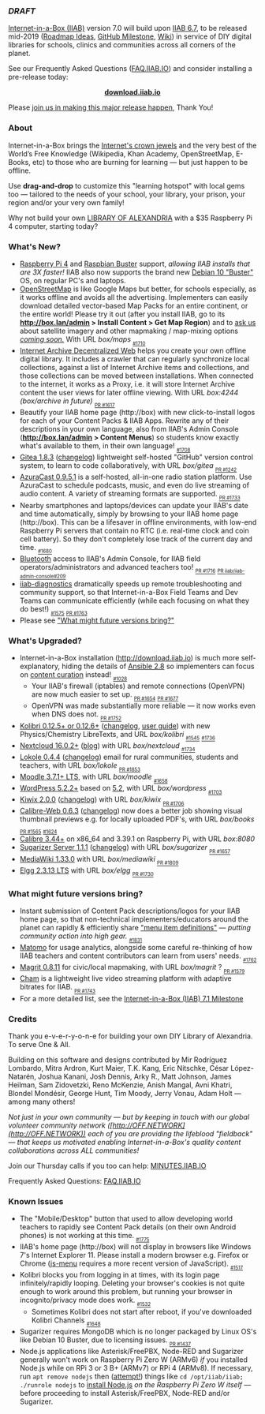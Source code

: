 ### _DRAFT_

[Internet-in-a-Box (IIAB)](http://internet-in-a-box.org) version 7.0 will build upon [IIAB 6.7](https://github.com/iiab/iiab/wiki/IIAB-6.7-Release-Notes), to be released mid-2019 ([Roadmap Ideas](https://github.com/iiab/iiab/wiki/IIAB-6.7-Release-Notes#what-might-future-versions-bring), [GitHub Milestone](https://github.com/iiab/iiab/milestone/5), [Wiki](http://wiki.laptop.org/go/IIAB/7.0)) in service of DIY digital libraries for schools, clinics and communities across all corners of the planet.

See our Frequently Asked Questions ([FAQ.IIAB.IO](http://wiki.laptop.org/go/IIAB/FAQ)) and consider installing a pre-release today:

<p align="center">
  <b><a href=http://download.iiab.io>download.iiab.io</a></b>
  <!--[download.iiab.io](http://download.iiab.io)-->
</p>

Please [join us in making this major release happen](http://internet-in-a-box.org/pages/contributing.html), Thank You!

### About

Internet-in-a-Box brings the [Internet's crown jewels](http://internet-in-a-box.org/#quality-content) and the very best of the World’s Free Knowledge (Wikipedia, Khan Academy, OpenStreetMap, E-Books, etc) to those who are burning for learning — but just happen to be offline.

Use <b>drag-and-drop</b> to customize this "learning hotspot" with local gems too — tailored to the needs of your school, your library, your prison, your region and/or your very own family!

Why not build your own [LIBRARY OF ALEXANDRIA](https://www.youtube.com/channel/UC0cBGCxr_WPBPa3IqPVEe3g) with a $35 Raspberry Pi 4 computer, starting today?

### What's New?

* [Raspberry Pi 4](https://www.raspberrypi.org/products/raspberry-pi-4-model-b/) and [Raspbian Buster](https://raspberrypi.org/downloads/raspbian/) support, _allowing IIAB installs that are 3X faster!_  IIAB also now supports the brand new [Debian 10 "Buster"](https://wiki.debian.org/DebianBuster) OS, on regular PC's and laptops.
* [OpenStreetMap](http://wiki.laptop.org/go/IIAB/FAQ#How_do_I_add_zoomable_maps_for_my_region.3F) is like Google Maps but better, for schools especially, as it works offline and avoids all the advertising.  Implementers can easily download detailed vector-based Map Packs for an entire continent, or the entire world!  Please try it out (after you install IIAB, go to its **http://box.lan/admin > Install Content > Get Map Region**) and to [ask us](http://wiki.laptop.org/go/IIAB/FAQ#What_are_the_best_places_for_community_support.3F) about satellite imagery and other mapmaking / map-mixing options _[coming soon.](https://github.com/iiab/iiab/wiki/IIAB-Maps)_  With URL _box/maps_  <sub><sub>[#1710](https://github.com/iiab/iiab/issues/1710)</sub></sub>
* [Internet Archive Decentralized Web](https://github.com/iiab/iiab/tree/master/roles/internetarchive#internet-archive-universal-library--decentralized-web-readme) helps you create your own offline digital library.  It includes a crawler that can regularly synchronize local collections, against a list of Internet Archive items and collections, and those collections can be moved between installations.  When connected to the internet, it works as a Proxy, i.e. it will store Internet Archive content the user views for later offline viewing.  With URL _box:4244 (box/archive in future)_  <sub><sub>[PR #1617](https://github.com/iiab/iiab/pull/1617)</sub></sub>
* Beautify your IIAB home page (http://box) with new click-to-install logos for each of your Content Packs & IIAB Apps.  Rewrite any of their descriptions in your own language, also from IIAB's Admin Console (**http://box.lan/admin > Content Menus**) so students know exactly what's available to them, in their own language!  <sub><sub>[#1708](https://github.com/iiab/iiab/issues/1708)</sub></sub>
* [Gitea 1.8.3](https://github.com/iiab/iiab/tree/master/roles/gitea#gitea-readme) ([changelog](https://github.com/go-gitea/gitea/releases)) lightweight self-hosted "GitHub" version control system, to learn to code collaboratively, with URL _box/gitea_  <sub><sub>[PR #1242](https://github.com/iiab/iiab/pull/1242)</sub></sub>
* [AzuraCast 0.9.5.1](https://github.com/iiab/iiab/tree/master/roles/azuracast#azuracast-readme) is a self-hosted, all-in-one radio station platform.  Use AzuraCast to schedule podcasts, music, and even do live streaming of audio content.  A variety of streaming formats are supported.  <sub><sub>[PR #1733](https://github.com/iiab/iiab/pull/1733)</sub></sub>
* Nearby smartphones and laptops/devices can update your IIAB's date and time automatically, simply by browsing to your IIAB home page (http://box).  This can be a lifesaver in offline environments, with low-end Raspberry Pi servers that contain no RTC (i.e. real-time clock and coin cell battery).  So they don't completely lose track of the current day and time.  <sub><sub>[#1680](https://github.com/iiab/iiab/issues/1680)</sub></sub>
* [Bluetooth](https://github.com/iiab/iiab/tree/master/roles/bluetooth) access to IIAB's Admin Console, for IIAB field operators/administrators and advanced teachers too!  <sub><sub>[PR #1716](https://github.com/iiab/iiab/pull/1716)</sub></sub> <sub><sub>[PR iiab/iiab-admin-console#209](https://github.com/iiab/iiab-admin-console/pull/209)</sub></sub>
* [iiab-diagnostics](https://github.com/iiab/iiab/blob/master/scripts/iiab-diagnostics.README.md) dramatically speeds up remote troubleshooting and community support, so that Internet-in-a-Box Field Teams and Dev Teams can communicate efficiently (while each focusing on what they do best!)  <sub><sub>[#1575](https://github.com/iiab/iiab/issues/1575)</sub></sub> <sub><sub>[PR #1763](https://github.com/iiab/iiab/pull/1763)</sub></sub>
* Please see ["What might future versions bring?"](#what-might-future-versions-bring)

### What's Upgraded?

* Internet-in-a-Box installation (http://download.iiab.io) is much more self-explanatory, hiding the details of [Ansible 2.8](https://docs.ansible.com/ansible/devel/porting_guides/porting_guide_2.8.html) so implementers can focus on [content curation](http://wiki.laptop.org/go/IIAB/FAQ#How_do_I_customize_my_Internet-in-a-Box_home_page.3F) instead!  <sub><sub>[#1028](https://github.com/iiab/iiab/issues/1028)</sub></sub>
  * Your IIAB's firewall (iptables) and remote connections (OpenVPN) are now much easier to set up.  <sub><sub>[PR #1654](https://github.com/iiab/iiab/pull/1654)</sub></sub> <sub><sub>[PR #1677](https://github.com/iiab/iiab/pull/1677)</sub></sub>
  * OpenVPN was made substantially more reliable &mdash; it now works even when DNS does not.  <sub><sub>[PR #1752](https://github.com/iiab/iiab/pull/1752)</sub></sub> 
* [Kolibri 0.12.5+ or 0.12.6+](https://github.com/iiab/iiab/tree/master/roles/kolibri) (<!--[Announcement](https://medium.com/kolibri-releases), -->[changelog](https://github.com/learningequality/kolibri/blob/develop/CHANGELOG.md), [user guide](https://kolibri.readthedocs.io/)) with new Physics/Chemistry LibreTexts, and URL _box/kolibri_  <sub><sub>[#1545](https://github.com/iiab/iiab/issues/1545)</sub></sub> <sub><sub>[#1736](https://github.com/iiab/iiab/issues/1736)</sub></sub>
* [Nextcloud 16.0.2+](https://nextcloud.com/changelog/#latest16) ([blog](https://nextcloud.com/blog/)) with URL _box/nextcloud_  <sub><sub>[#1734](https://github.com/iiab/iiab/issues/1734)</sub></sub>
* [Lokole 0.4.4](https://github.com/iiab/iiab/tree/master/roles/lokole#lokole-readme) ([changelog](https://github.com/ascoderu/opwen-webapp/releases)) email for rural communities, students and teachers, with URL _box/lokole_  <sub><sub>[PR #1853](https://github.com/iiab/iiab/pull/1853)</sub></sub>
* [Moodle 3.7.1+ LTS](https://docs.moodle.org/dev/Moodle_3.7.1_release_notes), with URL _box/moodle_  <sub><sub>[#1658](https://github.com/iiab/iiab/issues/1658)</sub></sub>
* [WordPress 5.2.2+](https://wordpress.org/news/2019/06/wordpress-5-2-2-maintenance-release/) based on [5.2](https://wordpress.org/news/2019/05/jaco/), with URL _box/wordpress_  <sub><sub>[#1703](https://github.com/iiab/iiab/issues/1703)</sub></sub>
* [Kiwix 2.0.0](https://github.com/kiwix/kiwix-tools/blob/master/Changelog) ([changelog](https://github.com/kiwix/kiwix-tools/blob/master/Changelog)) with URL _box/kiwix_  <sub><sub>[PR #1706](https://github.com/iiab/iiab/pull/1706)</sub></sub>
* [Calibre-Web 0.6.3](https://github.com/janeczku/calibre-web#about) ([changelog](https://github.com/janeczku/calibre-web/releases)) now does a better job showing visual thumbnail previews e.g. for locally uploaded PDF's, with URL _box/books_  <sub><sub>[PR #1565](https://github.com/iiab/iiab/pull/1565)</sub></sub> <sub><sub>[#1624](https://github.com/iiab/iiab/issues/1624)</sub></sub>
* [Calibre 3.44+](https://calibre-ebook.com/whats-new) on x86_64 and 3.39.1 on Raspberry Pi, with URL _box:8080_
* [Sugarizer Server 1.1.1](https://github.com/llaske/sugarizer-server/) ([changelog](https://github.com/llaske/sugarizer-server/blob/master/CHANGELOG.md)) with URL _box/sugarizer_  <sub><sub>[PR #1657](https://github.com/iiab/iiab/pull/1657)</sub></sub>
* [MediaWiki 1.33.0](https://mediawiki.org/wiki/Release_notes/1.33) with URL _box/mediawiki_  <sub><sub>[PR #1809](https://github.com/iiab/iiab/pull/1809)</sub></sub>
* [Elgg 2.3.13 LTS](https://github.com/Elgg/Elgg/blob/2.3.13/CHANGELOG.md) with URL _box/elgg_  <sub><sub>[PR #1730](https://github.com/iiab/iiab/pull/1730)</sub></sub>

### What might future versions bring?

* Instant submission of Content Pack descriptions/logos for your IIAB home page, so that non-technical implementers/educators around the planet can rapidly & efficiently share ["menu item definitions"](https://github.com/iiab/iiab/wiki/IIAB-Menuing) &mdash; _putting community action into high gear._  <sub><sub>[#1831](https://github.com/iiab/iiab/issues/1831)</sub></sub>
* [Matomo](https://matomo.org/) for usage analytics, alongside some careful re-thinking of how IIAB teachers and content contributors can learn from users' needs.  <sub><sub>[#1762](https://github.com/iiab/iiab/issues/1762)</sub></sub>
* [Magrit 0.8.11](http://magrit.cnrs.fr/) for civic/local mapmaking, with URL _box/magrit_ ? <sub><sub>[PR #1579](https://github.com/iiab/iiab/pull/1579)</sub></sub>
* [Cham](https://github.com/eka-foundation/cham) is a lightweight live video streaming platform with adaptive bitrates for IIAB.  <sub><sub>[PR #1743](https://github.com/iiab/iiab/pull/1743)</sub></sub>
* For a more detailed list, see the [Internet-in-a-Box (IIAB) 7.1 Milestone](https://github.com/iiab/iiab/milestone/6)

### Credits

Thank you e-v-e-r-y-o-n-e for building your own DIY Library of Alexandria.  To serve One & All.

Building on this software and designs contributed by Mir Rodríguez Lombardo, Mitra Ardron, Kurt Maier, T.K. Kang, Eric Nitschke, César López-Natarén, Joshua Kanani, Josh Dennis, Arky R., Matt Johnson, James Heilman, Sam Zidovetzki, Reno McKenzie, Anish Mangal, Avni Khatri, Blondel Mondésir, George Hunt, Tim Moody, Jerry Vonau, Adam Holt &mdash; among many others!

_Not just in your own community &mdash; but by keeping in touch with our global volunteer community network ([http://OFF.NETWORK](http://OFF.NETWORK)) each of you are providing the lifeblood "fieldback" &mdash; that keeps us motivated enabling Internet-in-a-Box's quality content collaborations across ALL communities!_

Join our Thursday calls if you too can help: [MINUTES.IIAB.IO](http://MINUTES.IIAB.IO)

Frequently Asked Questions: [FAQ.IIAB.IO](http://FAQ.IIAB.IO)

### Known Issues

* The "Mobile/Desktop" button that used to allow developing world teachers to rapidly see Content Pack details (on their own Android phones) is not working at this time.  <sub><sub>[#1775](https://github.com/iiab/iiab/issues/1775)</sub></sub>
* IIAB's home page (http://box) will not display in browsers like Windows 7's Internet Explorer 11.  Please install a modern browser e.g. Firefox or Chrome ([js-menu](https://github.com/iiab/iiab-admin-console/tree/master/roles/js-menu) requires a more recent version of JavaScript).  <sub><sub>[#1517](https://github.com/iiab/iiab/issues/1517)</sub></sub>
* Kolibri blocks you from logging in at times, with its login page infinitely/rapidly looping.  Deleting your browser's cookies is not quite enough to work around this problem, but running your browser in incognito/privacy mode does work.  <sub><sub>[#1532](https://github.com/iiab/iiab/issues/1532)</sub></sub>
  * Sometimes Kolibri does not start after reboot, if you've downloaded Kolibri Channels  <sub><sub>[#1648](https://github.com/iiab/iiab/issues/1648)</sub></sub>
* Sugarizer requires MongoDB which is no longer packaged by Linux OS's like Debian 10 Buster, due to licensing issues.  <sub><sub>[PR #1437](https://github.com/iiab/iiab/issues/1437)</sub></sub>
* Node.js applications like Asterisk/FreePBX, Node-RED and Sugarizer generally won't work on Raspberry Pi Zero W (ARMv6) *if* you installed Node.js while on RPi 3 or 3 B+ (ARMv7) or RPi 4 (ARMv8).  If necessary, run `apt remove nodejs` then ([attempt!](https://nodered.org/docs/hardware/raspberrypi#swapping-sd-cards)) things like `cd /opt/iiab/iiab; ./runrole nodejs` to [install Node.js](https://github.com/iiab/iiab/blob/master/roles/nodejs/tasks/main.yml) _on the Raspberry Pi Zero W itself_ — before proceeding to install Asterisk/FreePBX, Node-RED and/or Sugarizer.
